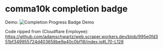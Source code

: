 # comma10k completion badge

Demo: ![Completion Progress Badge Demo](https://img.shields.io/endpoint?url=https%3A%2F%2Fcomma-pencil-completion-badge.cc.workers.dev%2Fbadge.json)

Code ripped from (Cloudflare Employee): https://github.com/adamschwartz/web.scraper.workers.dev/blob/995e0fd351bf349955724d403658be9a40c0bf18/index.js#L70-L128
